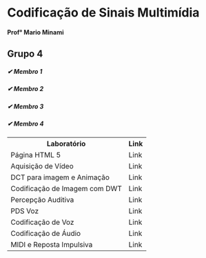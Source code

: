 # Codificação de Sinais Multimídia
#### Prof° Mario Minami
  
  ## Grupo 4

##### &#10004; Membro 1 
##### &#10004; Membro 2 
##### &#10004; Membro 3 
##### &#10004; Membro 4 

<table>
  <tr>
    <th>Laboratório</th>
    <th>Link</th>
  </tr>
 <tr>
    <td>Página HTML 5</td>
    <td>Link</td>
  </tr>
   <tr>
    <td>Aquisição de Vídeo</td>
    <td>Link</td>
  </tr>
   <tr>
    <td>DCT para imagem e Animação</td>
    <td>Link</td>
  </tr>
   <tr>
    <td>Codificação de Imagem com DWT</td>
    <td>Link</td>
  </tr>
   <tr>
    <td>Percepção Auditiva</td>
    <td>Link</td>
  </tr>
   <tr>
    <td>PDS Voz</td>
    <td>Link</td>
  </tr>
   <tr>
    <td>Codificação de Voz</td>
    <td>Link</td>
  </tr>
   <tr>
    <td>Codificação de Áudio</td>
    <td>Link</td>
  </tr>
   <tr>
    <td>MIDI e Reposta Impulsiva</td>
    <td>Link</td>
  </tr>
